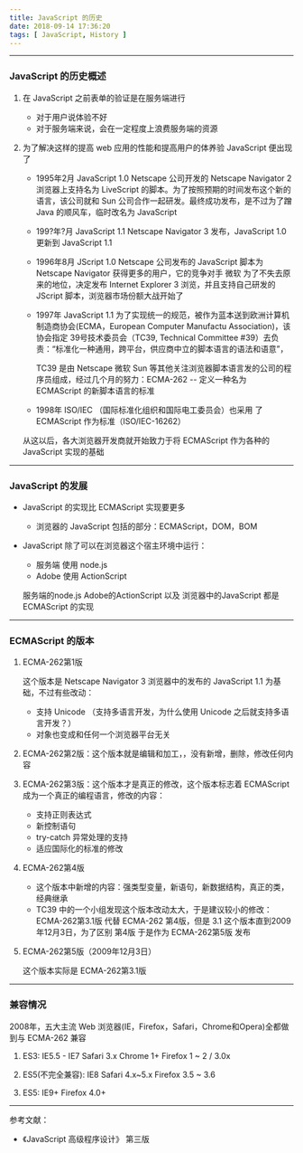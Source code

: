 ```yaml
---
title: JavaScript 的历史
date: 2018-09-14 17:36:20
tags: [ JavaScript, History ]
---
```


---------

### JavaScript 的历史概述

1. 在 JavaScript 之前表单的验证是在服务端进行
      * 对于用户说体验不好
      * 对于服务端来说，会在一定程度上浪费服务端的资源

2. 为了解决这样的提高 web 应用的性能和提高用户的体养验 JavaScript 便出现了

      * 1995年2月 JavaScript 1.0
          Netscape 公司开发的 Netscape Navigator 2 浏览器上支持名为 LiveScript 的脚本。为了按照预期的时间发布这个新的语言，该公司就和 Sun 公司合作一起研发。最终成功发布，是不过为了蹭 Java 的顺风车，临时改名为 JavaScript

      * 199?年?月 JavaScript 1.1
          Netscape Navigator 3 发布，JavaScript 1.0 更新到 JavaScript 1.1

      * 1996年8月 JScript 1.0
          Netscape 公司发布的 JavaScript 脚本为 Netscape Navigator 获得更多的用户，它的竞争对手 微软 为了不失去原来的地位，决定发布 Internet Explorer 3 浏览，并且支持自己研发的 JScript 脚本，浏览器市场份额大战开始了

      * 1997年
          JavaScript 1.1 为了实现统一的规范，被作为蓝本送到欧洲计算机制造商协会(ECMA，European Computer Manufactu Association)，该协会指定 39号技术委员会（TC39, Technical Committee #39）去负责：“标准化一种通用，跨平台，供应商中立的脚本语言的语法和语意”，

          TC39 是由 Netscape 微软 Sun 等其他关注浏览器脚本语言发的公司的程序员组成，经过几个月的努力：ECMA-262 -- 定义一种名为 ECMAScript 的新脚本语言的标准

      * 1998年
          ISO/IEC （国际标准化组织和国际电工委员会）也采用 了 ECMAScript 作为标准（ISO/IEC-16262）

      从这以后，各大浏览器开发商就开始致力于将 ECMAScript 作为各种的 JavaScript 实现的基础

---------
### JavaScript 的发展

* JavaScript 的实现比 ECMAScript 实现要更多
    * 浏览器的 JavaScript 包括的部分：ECMAScript，DOM，BOM

* JavaScript 除了可以在浏览器这个宿主环境中运行：
    * 服务端 使用 node.js
    * Adobe 使用 ActionScript

    服务端的node.js Adobe的ActionScript 以及 浏览器中的JavaScript 都是 ECMAScript 的实现

---------
### ECMAScript 的版本

1. ECMA-262第1版

    这个版本是 Netscape Navigator 3 浏览器中的发布的 JavaScript 1.1 为基础，不过有些改动：

      * 支持 Unicode （支持多语言开发，为什么使用 Unicode 之后就支持多语言开发？）
      * 对象也变成和任何一个浏览器平台无关

2. ECMA-262第2版：这个版本就是编辑和加工，，没有新增，删除，修改任何内容

3. ECMA-262第3版：这个版本才是真正的修改，这个版本标志着 ECMAScript 成为一个真正的编程语言，修改的内容：
      * 支持正则表达式
      * 新控制语句
      * try-catch 异常处理的支持
      * 适应国际化的标准的修改

4. ECMA-262第4版
      * 这个版本中新增的内容：强类型变量，新语句，新数据结构，真正的类，经典继承
      * TC39 中的一个小组发现这个版本改动太大，于是建议较小的修改：ECMA-262第3.1版 代替 ECMA-262 第4版，但是 3.1 这个版本直到2009年12月3日，为了区别 第4版 于是作为 ECMA-262第5版 发布

5. ECMA-262第5版（2009年12月3日）

    这个版本实际是 ECMA-262第3.1版
---------

### 兼容情况

2008年，五大主流 Web 浏览器(IE，Firefox，Safari，Chrome和Opera)全都做到与 ECMA-262 兼容

1. ES3:
    IE5.5 - IE7
    Safari 3.x
    Chrome 1+
    Firefox 1 ~ 2 / 3.0x

2. ES5(不完全兼容):
    IE8
    Safari 4.x~5.x
    Firefox 3.5 ~ 3.6

3. ES5:
    IE9+
    Firefox 4.0+
---------

参考文献：

* 《JavaScript 高级程序设计》 第三版
